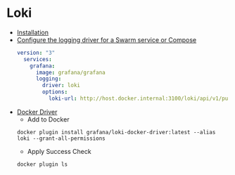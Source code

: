 # Loki

* [Installation](https://grafana.com/docs/loki/latest/installation/docker/)
* [Configure the logging driver for a Swarm service or Compose](https://grafana.com/docs/loki/latest/clients/docker-driver/configuration/#configure-the-logging-driver-for-a-swarm-service-or-compose)
  ```YAML
  version: "3"
    services:
      grafana:
        image: grafana/grafana
        logging:
          driver: loki
          options:
            loki-url: http://host.docker.internal:3100/loki/api/v1/push
    ```
* [Docker Driver](https://grafana.com/docs/loki/latest/clients/docker-driver/)
  * Add to Docker
  ```shell
  docker plugin install grafana/loki-docker-driver:latest --alias loki --grant-all-permissions
  ```
  * Apply Success Check
  ```shell
  docker plugin ls
  ```
